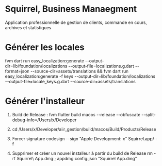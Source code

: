 # Squirrel, Business Manaegment
Application professionnelle de gestion de clients, commande en cours, archives et statistiques

# Générer les locales
fvm dart run easy_localization:generate --output-dir=lib/foundation/localizations --output-file=localizations.g.dart --format=json --source-dir=assets/translations && fvm dart run easy_localization:generate -f keys --output-dir=lib/foundation/localizations --output-file=locale_keys.g.dart --source-dir=assets/translations

# Générer l'installeur 
1) Build de Release : 
fvm flutter build macos --release --obfuscate --split-debug-info=/Users/x/Developer

2) cd /Users/x/Developer/aiir_gestion/build/macos/Build/Products/Release

3) Forcer signature
codesign --sign "Apple Development: x" Squirrel.app/ -f

4) Supprimer et créer un nouvel installeur à partir du build de Release
rm -rf Squirrel\ App.dmg ; appdmg config.json "Squirrel App.dmg"